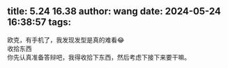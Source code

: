 title: 5.24 16.38
author: wang
date: 2024-05-24 16:38:57
tags:
---
欧克，有手机了，我发现发型是真的难看😂  
收拾东西  
你先认真准备答辩吧，我得收拾下东西，然后考虑下接下来要干嘛。